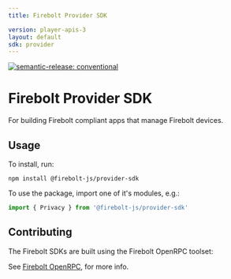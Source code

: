 ```yaml
---
title: Firebolt Provider SDK

version: player-apis-3
layout: default
sdk: provider
---
```


[![semantic-release: conventional](https://img.shields.io/badge/semantic--release-conventional-e10079?logo=semantic-release)](https://github.com/semantic-release/semantic-release)

# Firebolt Provider SDK
For building Firebolt compliant apps that manage Firebolt devices.

## Usage
To install, run:

```
npm install @firebolt-js/provider-sdk
```

To use the package, import one of it's modules, e.g.:

```js
import { Privacy } from '@firebolt-js/provider-sdk'
```

## Contributing
The Firebolt SDKs are built using the Firebolt OpenRPC toolset:

See [Firebolt OpenRPC](https://www.github.com/rdkcentral/firebolt-openrpc/), for more info. 
